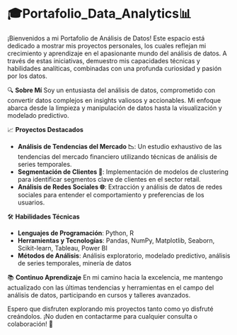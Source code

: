 # 🎓Portafolio_Data_Analytics📊

¡Bienvenidos a mi Portafolio de Análisis de Datos! Este espacio está dedicado a mostrar mis proyectos personales, los cuales reflejan mi crecimiento y aprendizaje en el apasionante mundo del análisis de datos. A través de estas iniciativas, demuestro mis capacidades técnicas y habilidades analíticas, combinadas con una profunda curiosidad y pasión por los datos.

🔍 **Sobre Mí**
Soy un entusiasta del análisis de datos, comprometido con convertir datos complejos en insights valiosos y accionables. Mi enfoque abarca desde la limpieza y manipulación de datos hasta la visualización y modelado predictivo.

📈 **Proyectos Destacados**
- **Análisis de Tendencias del Mercado 📉**: Un estudio exhaustivo de las tendencias del mercado financiero utilizando técnicas de análisis de series temporales.
- **Segmentación de Clientes 👥**: Implementación de modelos de clustering para identificar segmentos clave de clientes en el sector retail.
- **Análisis de Redes Sociales 🌐**: Extracción y análisis de datos de redes sociales para entender el comportamiento y preferencias de los usuarios.

🛠️ **Habilidades Técnicas**
- **Lenguajes de Programación**: Python, R
- **Herramientas y Tecnologías**: Pandas, NumPy, Matplotlib, Seaborn, Scikit-learn, Tableau, Power BI
- **Métodos de Análisis**: Análisis exploratorio, modelado predictivo, análisis de series temporales, minería de datos

📚 **Continuo Aprendizaje**
En mi camino hacia la excelencia, me mantengo actualizado con las últimas tendencias y herramientas en el campo del análisis de datos, participando en cursos y talleres avanzados.

Espero que disfruten explorando mis proyectos tanto como yo disfruté creándolos. ¡No duden en contactarme para cualquier consulta o colaboración! 🚀
